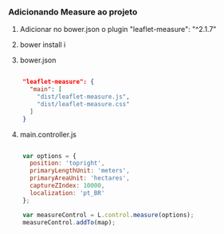 ### Adicionando Measure ao projeto

 1. Adicionar no bower.json o plugin "leaflet-measure": "^2.1.7"

 2. bower install i

 3. bower.json

```json

    "leaflet-measure": {
      "main": [
        "dist/leaflet-measure.js",
        "dist/leaflet-measure.css"
      ]
    }
```

4. main.controller.js

```javascript

    var options = {
      position: 'topright',
      primaryLengthUnit: 'meters',
      primaryAreaUnit: 'hectares',
      captureZIndex: 10000,
      localization: 'pt_BR'
    };  

    var measureControl = L.control.measure(options);
    measureControl.addTo(map);
```